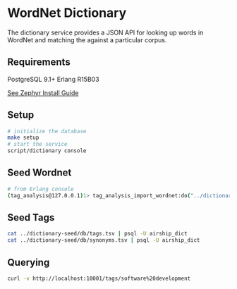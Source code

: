 WordNet Dictionary
==================

The dictionary service provides a JSON API for looking up words in WordNet
and matching the against a particular corpus.

## Requirements

PostgreSQL 9.1+
Erlang R15B03

[See Zephyr Install Guide](https://github.com/airships/zephyr/wiki/Install)


## Setup

```bash
# initialize the database
make setup
# start the service
script/dictionary console
```

## Seed Wordnet

```bash
# from Erlang console
(tag_analysis@127.0.0.1)1> tag_analysis_import_wordnet:do("../dictionary-seed/wordnet/Thesaurus/Thesaurus_a-z.csv").
```

## Seed Tags

```bash
cat ../dictionary-seed/db/tags.tsv | psql -U airship_dict 
cat ../dictionary-seed/db/synonyms.tsv | psql -U airship_dict 
```

## Querying

```bash
curl -v http://localhost:10001/tags/software%20development
```
